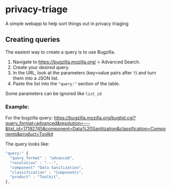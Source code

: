 # privacy-triage
A simple webapp to help sort things out in privacy triaging

## Creating queries

The easiest way to create a query is to use Bugzilla.

1. Navigate to https://bugzilla.mozilla.org/ > Advanced Search.
2. Create your desired query.
3. In the URL, look at the parameters (key=value pairs after `?`) and turn them into a JSON list.
4. Paste the list into the `"query:"` section of the table.

Some parameters can be ignored like `list_id`

### Example:

For the bugzilla query: https://bugzilla.mozilla.org/buglist.cgi?query_format=advanced&resolution=---&list_id=17192745&component=Data%20Sanitization&classification=Components&product=Toolkit

The query looks like:
```js
"query:" {
  "query_format" : "advanced",
  "resolution" : "---",
  "component" "Data Sanitization",
  "classification" : "Components",
  "product" : "Toolkit",
},
```


